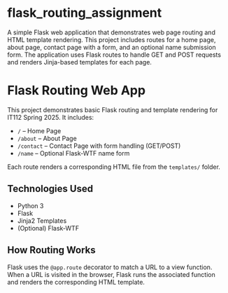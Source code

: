 # flask_routing_assignment
A simple Flask web application that demonstrates web page routing and HTML template rendering. This project includes routes for a home page, about page, contact page with a form, and an optional name submission form. The application uses Flask routes to handle GET and POST requests and renders Jinja-based templates for each page.
# Flask Routing Web App

This project demonstrates basic Flask routing and template rendering for IT112 Spring 2025. It includes:

- `/` – Home Page  
- `/about` – About Page  
- `/contact` – Contact Page with form handling (GET/POST)  
- `/name` – Optional Flask-WTF name form

Each route renders a corresponding HTML file from the `templates/` folder.

## Technologies Used
- Python 3
- Flask
- Jinja2 Templates
- (Optional) Flask-WTF

## How Routing Works
Flask uses the `@app.route` decorator to match a URL to a view function. When a URL is visited in the browser, Flask runs the associated function and renders the corresponding HTML template.
